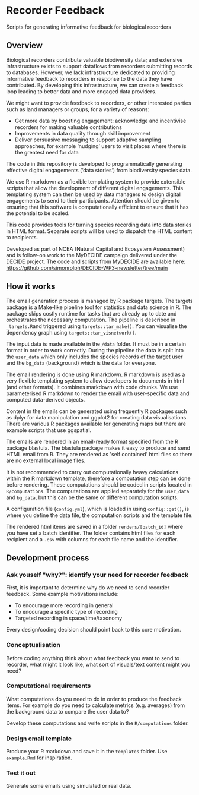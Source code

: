 # Recorder Feedback

Scripts for generating informative feedback for biological recorders

## Overview

Biological recorders contribute valuable biodiversity data; and extensive infrastructure exists to support dataflows from recorders submitting records to databases. However, we lack infrastructure dedicated to providing informative feedback to recorders in response to the data they have contributed. By developing this infrastructure, we can create a feedback loop leading to better data and more engaged data providers.

We might want to provide feedback to recorders, or other interested parties such as land managers or groups, for a variety of reasons:

 * Get more data by boosting engagement: acknowledge and incentivise recorders for making valuable contributions
 * Improvements in data quality through skill improvement
 * Deliver persuasive messaging to support adaptive sampling approaches, for example ‘nudging’ users to visit places where there is the greatest need for data

The code in this repository is developed to programmatically generating effective digital engagements (‘data stories’) from biodiversity species data.

We use R markdown as a flexible templating system to provide extensible scripts that allow the development of different digital engagements. This templating system can then be used by data managers to design digital engagements to send to their participants. Attention should be given to ensuring that this software is computationally efficient to ensure that it has the potential to be scaled.

This code provides tools for turning species recording data into data stories in HTML format. Separate scripts will be used to dispatch the HTML content to recipients.

Developed as part of NCEA (Natural Capital and Ecosystem Assessment) and is follow-on work to the MyDECIDE campaign delivered under the DECIDE project. The code and scripts from MyDECIDE are available here: https://github.com/simonrolph/DECIDE-WP3-newsletter/tree/main

## How it works

The email generation process is managed by R package targets. The targets package is a Make-like pipeline tool for statistics and data science in R. The package skips costly runtime for tasks that are already up to date and orchestrates the necessary computation. The pipeline is described in `_targets.R`and triggered using `targets::tar_make()`. You can visualise the dependency graph using `targets::tar_visnetwork()`.

The input data is made available in the `/data` folder. It must be in a certain format in order to work correctly. During the pipeline the data is split into the `user_data` which only includes the species records of the target user and the `bg_data` (background) which is the data for everyone.

The email rendering is done using R markdown. R markdown is used as a very flexible templating system to allow developers to documents in html (and other formats). It combines markdown with code chunks. We use parameterised R markdown to render the email with user-specific data and computed data-derived objects.

Content in the emails can be generated using frequently R packages such as dplyr for data manipulation and ggplot2 for creating data visualisations. There are various R packages available for generating maps but there are example scripts that use ggspatial.

The emails are rendered in an email-ready format specified from the R package blastula. The blastula package makes it easy to produce and send HTML email from R. They are rendered as 'self contained' html files so there are no external local image files.

It is not recommended to carry out computationally heavy calculations within the R markdown template, therefore a computation step can be done before rendering. These computations should be coded in scripts located in `R/computations`. The computations are applied separately for the `user_data` and `bg_data`, but this can be the same or different computation scripts.

A configuration file (`config.yml`), which is loaded in using `config::get()`, is where you define the data file, the computation scripts and the template file.

The rendered html items are saved in a folder `renders/[batch_id]` where you have set a batch identifier. The folder contains html files for each recipient and a `.csv` with columns for each file name and the identifier.

## Development process

### Ask youself "why?": identify your need for recorder feedback

First, it is important to determine why do we need to send recorder feedback. Some example motivations include:

 * To encourage more recording in general
 * To encourage a specific type of recording
 * Targeted recording in space/time/taxonomy

Every design/coding decision should point back to this core motivation.

### Conceptualisation

Before coding anything think about what feedback you want to send to recorder, what might it look like, what sort of visuals/text content might you need?

### Computational requirements

What computations do you need to do in order to produce the feedback items. For example do you need to calculate metrics (e.g. averages) from the background data to compare the user data to?

Develop these computations and write scripts in the `R/computations` folder.

### Design email template

Produce your R markdown and save it in the `templates` folder. Use `example.Rmd` for inspiration.

### Test it out

Generate some emails using simulated or real data.
